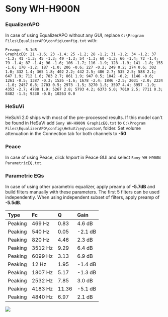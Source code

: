 # Sony WH-H900N

### EqualizerAPO
In case of using EqualizerAPO without any GUI, replace `C:\Program Files\EqualizerAPO\config\config.txt`
with:
```
Preamp: -5.1dB
GraphicEQ: 21 -1.6; 23 -1.4; 25 -1.2; 28 -1.2; 31 -1.2; 34 -1.2; 37 -1.2; 41 -1.3; 45 -1.3; 49 -1.3; 54 -1.3; 60 -1.3; 66 -1.4; 72 -1.4; 79 -1.4; 87 -1.4; 96 -1.6; 106 -1.7; 116 -1.9; 128 -1.9; 141 -1.8; 155 -1.6; 170 -1.2; 187 -1.0; 206 -0.6; 227 -0.2; 249 0.2; 274 0.6; 302 1.0; 332 1.4; 365 1.8; 402 2.2; 442 2.5; 486 2.7; 535 2.5; 588 2.1; 647 1.9; 712 1.6; 783 2.7; 861 1.9; 947 0.5; 1042 -0.2; 1146 -0.6; 1261 -0.5; 1387 -0.3; 1526 -1.6; 1678 -2.4; 1846 -2.5; 2031 -2.0; 2234 -1.0; 2457 0.8; 2703 0.5; 2973 -1.5; 3270 1.5; 3597 4.4; 3957 -1.9; 4353 -2.7; 4788 1.9; 5267 2.8; 5793 4.2; 6373 5.0; 7010 2.5; 7711 0.3; 8482 -1.5; 9330 -0.8; 10263 0.0
```

### HeSuVi
HeSuVi 2.0 ships with most of the pre-processed results. If this model can't be found in HeSuVi add
`Sony WH-H900N GraphicEQ.txt` to `C:\Program Files\EqualizerAPO\config\HeSuVi\eq\custom\` folder.
Set volume attenuation in the Connection tab for both channels to **-50**

### Peace
In case of using Peace, click *Import* in Peace GUI and select `Sony WH-H900N ParametricEQ.txt`.

### Parametric EQs
In case of using other parametric equalizer, apply preamp of **-5.7dB** and build filters manually
with these parameters. The first 5 filters can be used independently.
When using independent subset of filters, apply preamp of **-5.5dB**.

| Type    | Fc      |     Q | Gain    |
|:--------|:--------|:------|:--------|
| Peaking | 469 Hz  |  0.83 | 4.6 dB  |
| Peaking | 540 Hz  |  0.05 | -2.1 dB |
| Peaking | 820 Hz  |  4.46 | 2.3 dB  |
| Peaking | 3512 Hz |  9.29 | 6.4 dB  |
| Peaking | 6099 Hz |  3.13 | 6.9 dB  |
| Peaking | 12 Hz   |  1.95 | -1.4 dB |
| Peaking | 1807 Hz |  5.17 | -1.3 dB |
| Peaking | 2532 Hz |  7.85 | 3.0 dB  |
| Peaking | 4183 Hz | 11.36 | -5.1 dB |
| Peaking | 4840 Hz |  6.97 | 2.1 dB  |

![](https://raw.githubusercontent.com/jaakkopasanen/AutoEq/master/results/rtings/sbaf-serious/Sony%20WH-H900N/Sony%20WH-H900N.png)